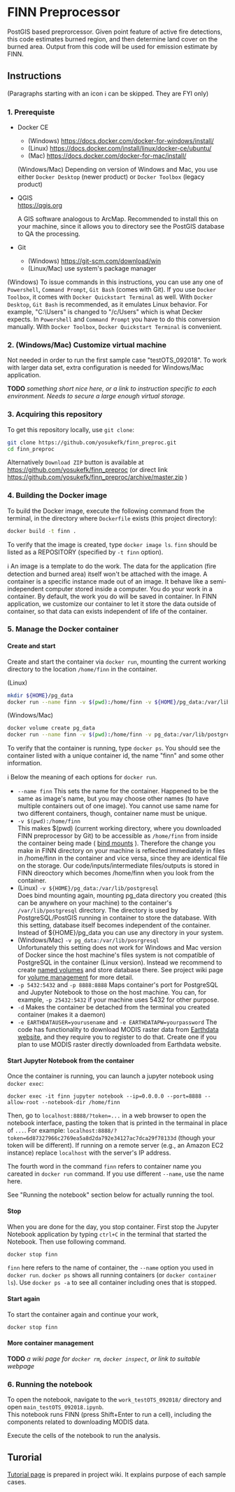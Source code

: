 # FINN Preprocessor

PostGIS based preprorcessor.  Given point feature of active fire detections, this code estimates burned region, and then determine land cover on the burned area.  Output from this code will be used for emission estimate by FINN.


## Instructions

(Paragraphs starting with an icon :information_source: can be skipped. They are FYI only)

### 1. Prerequiste

* Docker CE
  * (Windows) https://docs.docker.com/docker-for-windows/install/
  * (Linux) https://docs.docker.com/install/linux/docker-ce/ubuntu/
  * (Mac) https://docs.docker.com/docker-for-mac/install/  

  (Windows/Mac) Depending on version of Windows and Mac, you use either `Docker Desktop` (newer product) or `Docker Toolbox` (legacy product)

* QGIS  
  https://qgis.org 
  
  A GIS software analogous to ArcMap.  Recommended to install this on your machine, since it allows you to directory see the PostGIS database to QA the processing.

* Git
  * (Windows) https://git-scm.com/download/win
  * (Linux/Mac) use system's package manager

(Windows) To issue commands in this instructions, you can use any one of `Powershell`, `Command Prompt`, `Git Bash` (comes with Git).  If you use `Docker Toolbox`, it comes with `Docker Quickstart Terminal` as well.  With `Docker Desktop`, `Git Bash` is recommended, as it emulates Linux behavior.  For example, "C:\Users" is changed to "/c/Users" which is what Decker expects. In `Powershell` and `Command Prompt` you have to do this conversion manually.  With `Docker Toolbox`, `Docker Quickstart Terminal` is convenient.

### 2. (Windows/Mac) Customize virtual machine

Not needed in order to run the first sample case "testOTS_092018".  To work with larger data set, extra configuration is needed for Windows/Mac application. 

**TODO** *something short nice here, or a link to instruction specific to each environment.  Needs to secure a large enough virtual storage.*

### 3. Acquiring this repository

To get this repository locally, use `git clone`:

```bash
git clone https://github.com/yosukefk/finn_preproc.git
cd finn_preproc
```

Alternatively `Download ZIP` button is available at https://github.com/yosukefk/finn_preproc (or direct link https://github.com/yosukefk/finn_preproc/archive/master.zip )

### 4. Building the Docker image

To build the Docker image, execute the following command from the terminal, in the directory where `Dockerfile` exists (this project directory):

```bash
docker build -t finn .
```

To verify that the image is created, type `docker image ls`.  `finn` should be listed as a REPOSITORY (specified by `-t finn` option).

:information_source:  An image is a template to do the work.  The data for the application (fire detection and burned area) itself won't be attached with the image.  A container is a specific instance made out of an image.  It behave like a semi-independent computer stored inside a computer.  You do your work in a container.  By default, the work you do will be saved in container.  In FINN application, we customize our container to let it store the data outside of container, so that data can exists independent of life of the container.

### 5. Manage the Docker container

#### Create and start

Create and start the container via `docker run`, mounting the current working directory to the location `/home/finn` in the container. 

(Linux)
```bash
mkdir ${HOME}/pg_data
docker run --name finn -v $(pwd):/home/finn -v ${HOME}/pg_data:/var/lib/postgresql -p 5432:5432 -p 8888:8888 -d -e EARTHDATAUSER=yourusername -e EARTHDATAPW=yourpassword finn
```

(Windows/Mac)
```bash
docker volume create pg_data
docker run --name finn -v $(pwd):/home/finn -v pg_data:/var/lib/postgresql -p 5432:5432 -p 8888:8888 -d -e EARTHDATAUSER=yourusername -e EARTHDATAPW=yourpassword finn
```

To verify that the container is running, type `docker ps`. 
You should see the container listed with a unique container id, the name "finn" and some other information. 

:information_source:  Below the meaning of each options for `docker run`.

* `--name finn`
  This sets the name for the container.  Happened to be the same as image's name, but you may choose other names (to have multiple containers out of one image).  You cannot use same name for two different containers, though, container name must be unique.
* `-v $(pwd):/home/finn`  
  This makes $(pwd) (current working directory, where you downloaded FINN preprocessor by Git) to be accessible as `/home/finn` from inside the container being made ( [bind mounts](https://docs.docker.com/storage/bind-mounts/) ).  Therefore the change you make in FINN directory on your machine is reflected immediately in files in /home/finn in the container and vice versa, since they are identical file on the storage.  Our code/inputs/intermediate files/outputs is stored in FINN direoctory which becomes /home/finn when you look from the container.
* (Linux) `-v ${HOME}/pg_data:/var/lib/postgresql`  
  Does bind mounting again, mounting pg_data directory you created (this can be anywhere on your machine) to the container's `/var/lib/postgresql` directory.  The directory is used by PostgreSQL/PostGIS running in container to store the database.  With this setting, database itself becomes independent of the container.  Instead of ${HOME}/pg_data you can use any directory in your system.
* (Windows/Mac) `-v pg_data:/var/lib/posrgresql`  
  Unfortunately this setting does not work for Windows and Mac version of Docker since the host machine's files system is not compatible of PostgreSQL in the container (Linux version).  Instead we recommend to create [named volumes](https://docs.docker.com/storage/volumes/) and store database there.  See project wiki page for [volume management](https://github.com/yosukefk/finn_preproc/wiki/Docker-volume-to-store-postgreSQL-database) for more detail.
* `-p 5432:5432` and `-p 8888:8888`
  Maps container's port for PostgreSQL and Jupyter Notebook to those on the host machine.  You can, for example, `-p 25432:5432` if your machine uses 5432 for other purpose.
* `-d`
  Makes the container be detached from the terminal you created container (makes it a daemon)
* `-e EARTHDATAUSER=yourusename` and `-e EARTHDATAPW=yourpassword`
  The code has functionality to download MODIS raster data from [Earthdata website](https://earthdata.nasa.gov/), and they require you to register to do that.  Create one if you plan to use MODIS raster directly downloaded from Earthdata website.

#### Start Jupyter Notebook from the container

Once the container is running, you can launch a jupyter notebook using `docker exec`: 

```
docker exec -it finn jupyter notebook --ip=0.0.0.0 --port=8888 --allow-root --notebook-dir /home/finn
```

Then, go to `localhost:8888/?token=...` in a web browser to open the notebook interface, pasting the token that is printed in the termainal in place of `...`.
For example: `localhost:8888/?token=6d87327966c2769ea5a8d2da792e34127ac7dca29f78133d` (though your token will be different). 
If running on a remote server (e.g., an Amazon EC2 instance) replace `localhost` with the server's IP address. 

The fourth word in the command `finn` refers to container name you careated in `docker run` command.  If you use different `--name`, use the name here.

See "Running the notebook" section below for actually running the tool.

#### Stop

When you are done for the day, you stop container.  First stop the Jupyter Notebook application by typing `ctrl+C` in the terminal that started the Notebook.  Then use following command. 

```bash
docker stop finn
```

`finn` here refers to the name of container, the `--name` option you used in `docker run`.  `docker ps` shows all running containers (or  `docker container ls`).  Use `docker ps -a` to see all container including ones that is stopped.

#### Start again

To start the container again and continue your work,

```bash
docker stop finn
```

#### More container management

**TODO** *a wiki page for `docker rm`, `docker inspect`, or link to suitable webpage*

### 6. Running the notebook

To open the notebook, navigate to the `work_testOTS_092018/` directory and open `main_testOTS_092018.ipynb`.  
This notebook runs FINN (press Shift+Enter to run a cell), including the components related to downloading MODIS data. 

Execute the cells of the notebook to run the analysis.

## Turorial

[Tutorial page](https://github.com/yosukefk/finn_preproc/wiki/Tutorial) is prepared in project wiki.  It explains purpose of each sample cases.
